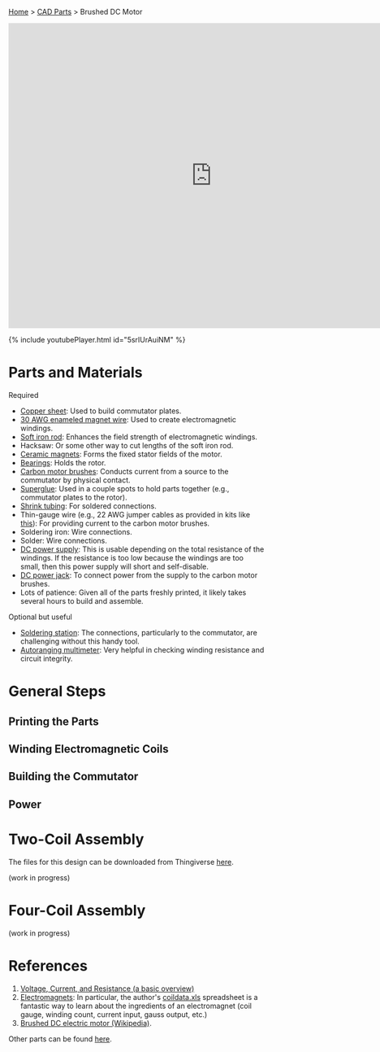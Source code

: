 [Home](index.md) > [CAD Parts](cad-parts.md) > Brushed DC Motor

<iframe src="https://gmail3021534.autodesk360.com/shares/public/SH512d4QTec90decfa6ee884568e9083a6b5?mode=embed" width="800" height="600" allowfullscreen="true" webkitallowfullscreen="true" mozallowfullscreen="true"  frameborder="0"></iframe>

{% include youtubePlayer.html id="5srIUrAuiNM" %}

# Parts and Materials

Required
* [Copper sheet](https://www.amazon.com/dp/B0C1ZZLR97?th=1):  Used to build commutator plates.
* [30 AWG enameled magnet wire](https://www.amazon.com/dp/B00UWCXRK6?th=1):  Used to create electromagnetic windings.
* [Soft iron rod](https://www.amazon.com/dp/B0BNNCZ4ZR):  Enhances the field strength of electromagnetic windings.
* Hacksaw:  Or some other way to cut lengths of the soft iron rod.
* [Ceramic magnets](https://www.amazon.com/dp/B07S75MD7X?th=1):  Forms the fixed stator fields of the motor.
* [Bearings](https://www.amazon.com/dp/B07B8VZJGD):  Holds the rotor.
* [Carbon motor brushes](https://www.amazon.com/dp/B07CVT2TG8):  Conducts current from a source to the commutator by physical contact.
* [Superglue](https://www.amazon.com/dp/B00ELV2D0Y):  Used in a couple spots to hold parts together (e.g., commutator plates to the rotor).
* [Shrink tubing](https://www.amazon.com/dp/B01MFA3OFA?ref=ppx_yo2ov_dt_b_product_details&th=1):  For soldered connections.
* Thin-gauge wire (e.g., 22 AWG jumper cables as provided in kits like [this](https://www.amazon.com/gp/product/B06W54L7B5/ref=ppx_yo_dt_b_search_asin_title?ie=UTF8&psc=1)):  For providing current to the carbon motor brushes.
* Soldering iron:  Wire connections.
* Solder:  Wire connections.
* [DC power supply](https://www.amazon.com/gp/product/B087LY94T6/ref=ppx_yo_dt_b_search_asin_title?ie=UTF8&th=1):  This is usable depending on the total resistance of the windings. If the resistance is too low because the windings are too small, then this power supply will short and self-disable.
* [DC power jack](https://www.amazon.com/dp/B00QJAW9F4?ref=ppx_yo2ov_dt_b_product_details&th=1):  To connect power from the supply to the carbon motor brushes.
* Lots of patience:  Given all of the parts freshly printed, it likely takes several hours to build and assemble.

Optional but useful
* [Soldering station](https://www.amazon.com/dp/B0BHHVP467?ref=ppx_yo2ov_dt_b_product_details&th=1):  The connections, particularly to the commutator, are challenging without this handy tool.
* [Autoranging multimeter](https://www.amazon.com/s?k=autoranging+multimeter&crid=2RJH49VDBDN9Y&sprefix=autoranging%2Caps%2C68&ref=nb_sb_ss_ts-doa-p_1_11):  Very helpful in checking winding resistance and circuit integrity.

# General Steps

## Printing the Parts

## Winding Electromagnetic Coils

## Building the Commutator

## Power

# Two-Coil Assembly

The files for this design can be downloaded from Thingiverse [here](https://www.thingiverse.com/thing:6153166).

(work in progress)

# Four-Coil Assembly

(work in progress)

# References

1. [Voltage, Current, and Resistance (a basic overview)](https://learn.sparkfun.com/tutorials/voltage-current-resistance-and-ohms-law/all)
2. [Electromagnets](http://www.coolmagnetman.com/magelect.htm):  In particular, the author's [coildata.xls](../manuals/coildata.xls) spreadsheet is a fantastic way to learn about the ingredients of an electromagnet (coil gauge, winding count, current input, gauss output, etc.)
3. [Brushed DC electric motor (Wikipedia)](https://en.wikipedia.org/wiki/Brushed_DC_electric_motor).

Other parts can be found [here](cad-parts.md).